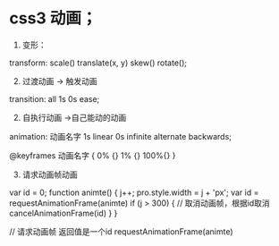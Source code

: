 # css3 动画；


1. 变形：

transform: scale() translate(x, y) skew() rotate();


2. 过渡动画 -> 触发动画
  
  transition: all  1s 0s ease;
 
2. 自执行动画 ->自己能动的动画

animation: 动画名字 1s linear  0s infinite alternate backwards;
<!-- 动画帧 -->
@keyframes 动画名字 {
 0% {}
 1% {}
 100%{}
}

3. 请求动画帧动画

var id = 0;
function animte() {
  j++;
  pro.style.width = j + 'px'; 
  var id = requestAnimationFrame(animte)
  if (j > 300) {
    // 取消动画帧，根据id取消
    cancelAnimationFrame(id)
  }
}

  // 请求动画帧 返回值是一个id
requestAnimationFrame(animte)

